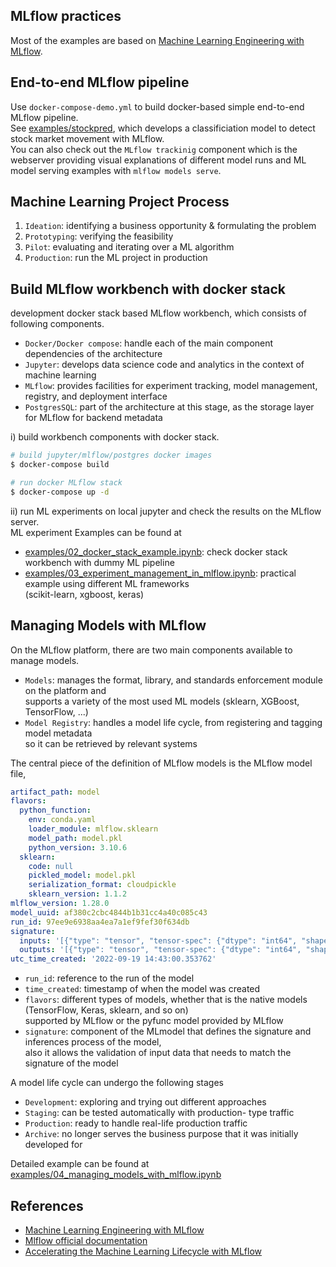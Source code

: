 ## MLflow practices

Most of the examples are based on [Machine Learning Engineering with MLflow].


## End-to-end MLflow pipeline
Use `docker-compose-demo.yml` to build docker-based simple end-to-end MLflow pipeline.  
See [examples/stockpred], which develops a classificiation model to detect stock market movement with MLflow.  
You can also check out the `MLflow trackinig` component which is the webserver providing visual explanations of different model runs and ML model serving examples with `mlflow models serve`.


## Machine Learning Project Process
1. `Ideation`: identifying a business opportunity & formulating the problem
2. `Prototyping`: verifying the feasibility
3. `Pilot`: evaluating and iterating over a ML algorithm
4. `Production`: run the ML project in production


## Build MLflow workbench with docker stack
development docker stack based MLflow workbench, which consists of following components.
* `Docker/Docker compose`: handle each of the main component dependencies of the architecture
* `Jupyter`: develops data science code and analytics in the context of machine learning
* `MLflow`: provides facilities for experiment tracking, model management, registry, and deployment interface
* `PostgresSQL`: part of the architecture at this stage, as the storage layer for MLflow for backend metadata

i) build workbench components with docker stack.
```bash
# build jupyter/mlflow/postgres docker images
$ docker-compose build

# run docker MLflow stack
$ docker-compose up -d
```

ii) run ML experiments on local jupyter and check the results on the MLflow server.  
ML experiment Examples can be found at
- [examples/02_docker_stack_example.ipynb]: check docker stack workbench with dummy ML pipeline
- [examples/03_experiment_management_in_mlflow.ipynb]: practical example using different ML frameworks  
(scikit-learn, xgboost, keras)


## Managing Models with MLflow
On the MLflow platform, there are two main components available to manage models.
- `Models`: manages the format, library, and standards enforcement module on the platform and  
supports a variety of the most used ML models (sklearn, XGBoost, TensorFlow, ...)
- `Model Registry`: handles a model life cycle, from registering and tagging model metadata  
so it can be retrieved by relevant systems

The central piece of the definition of MLflow models is the MLflow model file,
```yaml
artifact_path: model
flavors:
  python_function:
    env: conda.yaml
    loader_module: mlflow.sklearn
    model_path: model.pkl
    python_version: 3.10.6
  sklearn:
    code: null
    pickled_model: model.pkl
    serialization_format: cloudpickle
    sklearn_version: 1.1.2
mlflow_version: 1.28.0
model_uuid: af380c2cbc4844b1b31cc4a40c085c43
run_id: 97ee9e6938aa4ea7a1ef9fef30f634db
signature:
  inputs: '[{"type": "tensor", "tensor-spec": {"dtype": "int64", "shape": [-1, 14]}}]'
  outputs: '[{"type": "tensor", "tensor-spec": {"dtype": "int64", "shape": [-1]}}]'
utc_time_created: '2022-09-19 14:43:00.353762'
```
- `run_id`: reference to the run of the model
- `time_created`: timestamp of when the model was created
- `flavors`: different types of models, whether that is the native models (TensorFlow, Keras, sklearn, and so on)  
supported by MLflow or the pyfunc model provided by MLflow
- `signature`: component of the MLmodel that defines the signature and inferences process of the model,  
also it allows the validation of input data that needs to match the signature of the model

A model life cycle can undergo the following stages
- `Development`: exploring and trying out different approaches
- `Staging`: can be tested automatically with production- type traffic
- `Production`: ready to handle real-life production traffic
- `Archive`: no longer serves the business purpose that it was initially developed for

Detailed example can be found at [examples/04_managing_models_with_mlflow.ipynb]


## References
- [Machine Learning Engineering with MLflow]
- [Mlflow official documentation]
- [Accelerating the Machine Learning Lifecycle with MLflow]


[Machine Learning Engineering with MLflow]: https://github.com/PacktPublishing/Machine-Learning-Engineering-with-MLflow
[examples/stockpred]: https://github.com/youjin2/mlops/tree/main/mlflow/examples/stockpred
[examples/02_docker_stack_example.ipynb]: https://github.com/youjin2/mlops/tree/main/mlflow/examples/02_docker_stack_example.ipynb
[examples/03_experiment_management_in_mlflow.ipynb]: https://github.com/youjin2/mlops/tree/main/mlflow/examples/03_experiment_management_in_mlflow.ipynb
[examples/04_managing_models_with_mlflow.ipynb]: https://github.com/youjin2/mlops/tree/main/mlflow/examples/04_managing_models_with_mlflow.ipynb
[Accelerating the Machine Learning Lifecycle with MLflow]: https://cs.stanford.edu/~matei/papers/2018/ieee_mlflow.pdf
[Mlflow official documentation]: https://www.mlflow.org/docs/latest/index.html
